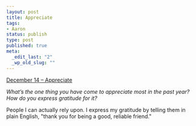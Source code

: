```yaml
--- 
layout: post
title: Appreciate
tags: 
- Aaron
status: publish
type: post
published: true
meta: 
  _edit_last: "2"
  _wp_old_slug: ""
---
```

<a href="http://www.reverb10.com/december-14-appreciate/">December 14 – Appreciate</a>

<em>What’s the one thing you have come to appreciate most in the past year? How do you express gratitude for it?</em>

People I can actually rely upon. I express my gratitude by telling them in plain English, "thank you for being a good, reliable friend."
